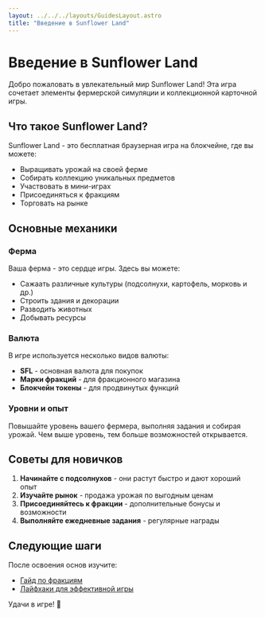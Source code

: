 ```yaml
---
layout: ../../../layouts/GuidesLayout.astro
title: "Введение в Sunflower Land"
---
```


# Введение в Sunflower Land

Добро пожаловать в увлекательный мир Sunflower Land! Эта игра сочетает элементы фермерской симуляции и коллекционной карточной игры.

## Что такое Sunflower Land?

Sunflower Land - это бесплатная браузерная игра на блокчейне, где вы можете:
- Выращивать урожай на своей ферме
- Собирать коллекцию уникальных предметов
- Участвовать в мини-играх
- Присоединяться к фракциям
- Торговать на рынке

## Основные механики

### Ферма
Ваша ферма - это сердце игры. Здесь вы можете:
- Сажаать различные культуры (подсолнухи, картофель, морковь и др.)
- Строить здания и декорации
- Разводить животных
- Добывать ресурсы

### Валюта
В игре используется несколько видов валюты:
- **SFL** - основная валюта для покупок
- **Марки фракций** - для фракционного магазина
- **Блокчейн токены** - для продвинутых функций

### Уровни и опыт
Повышайте уровень вашего фермера, выполняя задания и собирая урожай. Чем выше уровень, тем больше возможностей открывается.

## Советы для новичков

1. **Начинайте с подсолнухов** - они растут быстро и дают хороший опыт
2. **Изучайте рынок** - продажа урожая по выгодным ценам
3. **Присоединяйтесь к фракции** - дополнительные бонусы и возможности
4. **Выполняйте ежедневные задания** - регулярные награды

## Следующие шаги

После освоения основ изучите:
- [Гайд по фракциям](/guides/main/fraction)
- [Лайфхаки для эффективной игры](/guides/lifehack/intro)

Удачи в игре! 🌻